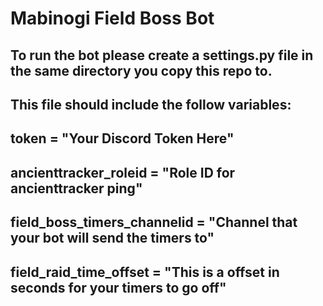 # Mabinogi Field Boss Bot
## To run the bot please create a settings.py file in the same directory you copy this repo to.
## This file should include the follow variables:
## token = "Your Discord Token Here"
## ancienttracker_roleid = "Role ID for ancienttracker ping"
## field_boss_timers_channelid = "Channel that your bot will send the timers to"
## field_raid_time_offset = "This is a offset in seconds for your timers to go off"
